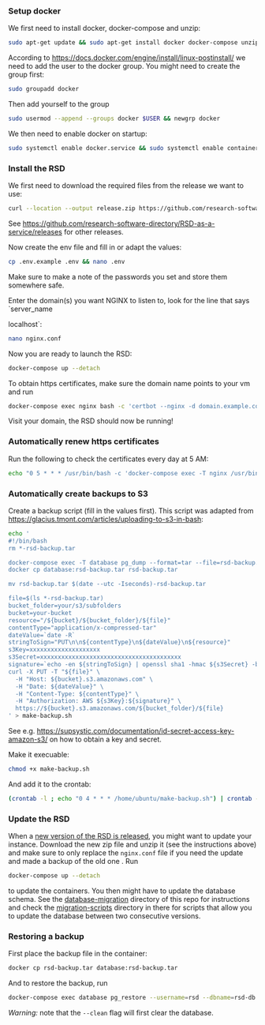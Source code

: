 ### Setup docker
We first need to install docker, docker-compose and unzip:
```bash
sudo apt-get update && sudo apt-get install docker docker-compose unzip
```
According to https://docs.docker.com/engine/install/linux-postinstall/ we need to add the user to the docker group.
You might need to create the group first:
```bash
sudo groupadd docker
```
Then add yourself to the group
```bash
sudo usermod --append --groups docker $USER && newgrp docker
```
We then need to enable docker on startup:
```bash
sudo systemctl enable docker.service && sudo systemctl enable containerd.service
```

### Install the RSD
We first need to download the required files from the release we want to use:
```bash
curl --location --output release.zip https://github.com/research-software-directory/RSD-as-a-service/releases/download/v1.4.0/deployment.zip && unzip release.zip
```
See https://github.com/research-software-directory/RSD-as-a-service/releases for other releases.

Now create the env file and fill in or adapt the values:
```bash
cp .env.example .env && nano .env
```
Make sure to make a note of the passwords you set and store them somewhere safe. 

Enter the domain(s) you want NGINX to listen to, look for the line that says `server_name


localhost`:
```bash
nano nginx.conf
```

Now you are ready to launch the RSD:
```bash
docker-compose up --detach
```
To obtain https certificates, make sure the domain name points to your vm and run
```bash
docker-compose exec nginx bash -c 'certbot --nginx -d domain.example.com --agree-tos -m email@example.com'
```
Visit your domain, the RSD should now be running!

### Automatically renew https certificates
Run the following to check the certificates every day at 5 AM:
```bash
echo "0 5 * * * /usr/bin/bash -c 'docker-compose exec -T nginx /usr/bin/certbot renew'" | crontab -
```

### Automatically create backups to S3
Create a backup script (fill in the values first). This script was adapted from https://glacius.tmont.com/articles/uploading-to-s3-in-bash:
```bash
echo '
#!/bin/bash
rm *-rsd-backup.tar

docker-compose exec -T database pg_dump --format=tar --file=rsd-backup.tar --username=rsd --dbname=rsd-db
docker cp database:rsd-backup.tar rsd-backup.tar

mv rsd-backup.tar $(date --utc -Iseconds)-rsd-backup.tar

file=$(ls *-rsd-backup.tar)
bucket_folder=your/s3/subfolders
bucket=your-bucket
resource="/${bucket}/${bucket_folder}/${file}"
contentType="application/x-compressed-tar"
dateValue=`date -R`
stringToSign="PUT\n\n${contentType}\n${dateValue}\n${resource}"
s3Key=xxxxxxxxxxxxxxxxxxxx
s3Secret=xxxxxxxxxxxxxxxxxxxxxxxxxxxxxxxxxxxxxxxx
signature=`echo -en ${stringToSign} | openssl sha1 -hmac ${s3Secret} -binary | base64`
curl -X PUT -T "${file}" \
  -H "Host: ${bucket}.s3.amazonaws.com" \
  -H "Date: ${dateValue}" \
  -H "Content-Type: ${contentType}" \
  -H "Authorization: AWS ${s3Key}:${signature}" \
  https://${bucket}.s3.amazonaws.com/${bucket_folder}/${file}
' > make-backup.sh
```
See e.g. https://supsystic.com/documentation/id-secret-access-key-amazon-s3/ on how to obtain a key and secret.

Make it execuable:
```bash
chmod +x make-backup.sh
```
And add it to the crontab:
```bash
(crontab -l ; echo "0 4 * * * /home/ubuntu/make-backup.sh") | crontab -
```

### Update the RSD
When a [new version of the RSD is released](https://github.com/research-software-directory/RSD-as-a-service/releases), you might want to update your instance. Download the new zip file and unzip it (see the instructions above) and make sure to only replace the `nginx.conf` file if you need the update and made a backup of the old one . Run 
```bash
docker-compose up --detach
```
to update the containers. You then might have to update the database schema. See the [database-migration](https://github.com/research-software-directory/RSD-production/tree/main/database-migration) directory of this repo for instructions and check the [migration-scripts](https://github.com/research-software-directory/RSD-production/tree/main/database-migration/migration-scripts) directory in there for scripts that allow you to update the database between two consecutive versions.

### Restoring a backup
First place the backup file in the container:
```bash
docker cp rsd-backup.tar database:rsd-backup.tar
```
And to restore the backup, run 
```bash
docker-compose exec database pg_restore --username=rsd --dbname=rsd-db --clean rsd-backup.tar
```
*Warning:* note that the `--clean` flag will first clear the database.

